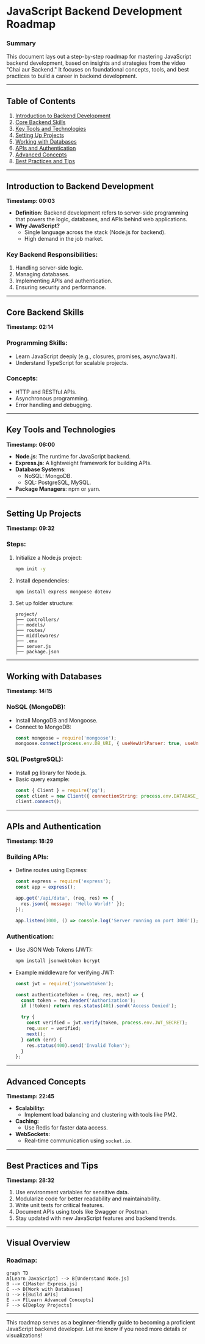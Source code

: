 # JavaScript Backend Development Roadmap

### Summary
This document lays out a step-by-step roadmap for mastering JavaScript backend development, based on insights and strategies from the video "Chai aur Backend." It focuses on foundational concepts, tools, and best practices to build a career in backend development.

---

## Table of Contents
1. [Introduction to Backend Development](#introduction-to-backend-development)
2. [Core Backend Skills](#core-backend-skills)
3. [Key Tools and Technologies](#key-tools-and-technologies)
4. [Setting Up Projects](#setting-up-projects)
5. [Working with Databases](#working-with-databases)
6. [APIs and Authentication](#apis-and-authentication)
7. [Advanced Concepts](#advanced-concepts)
8. [Best Practices and Tips](#best-practices-and-tips)

---

## Introduction to Backend Development
**Timestamp: 00:03**
- **Definition**: Backend development refers to server-side programming that powers the logic, databases, and APIs behind web applications.
- **Why JavaScript?**
  - Single language across the stack (Node.js for backend).
  - High demand in the job market.

### Key Backend Responsibilities:
1. Handling server-side logic.
2. Managing databases.
3. Implementing APIs and authentication.
4. Ensuring security and performance.

---

## Core Backend Skills
**Timestamp: 02:14**
### Programming Skills:
- Learn JavaScript deeply (e.g., closures, promises, async/await).
- Understand TypeScript for scalable projects.

### Concepts:
- HTTP and RESTful APIs.
- Asynchronous programming.
- Error handling and debugging.

---

## Key Tools and Technologies
**Timestamp: 06:00**
- **Node.js**: The runtime for JavaScript backend.
- **Express.js**: A lightweight framework for building APIs.
- **Database Systems**:
  - NoSQL: MongoDB.
  - SQL: PostgreSQL, MySQL.
- **Package Managers**: npm or yarn.

---

## Setting Up Projects
**Timestamp: 09:32**
### Steps:
1. Initialize a Node.js project:
   ```bash
   npm init -y
   ```
2. Install dependencies:
   ```bash
   npm install express mongoose dotenv
   ```
3. Set up folder structure:
   ```
   project/
   ├── controllers/
   ├── models/
   ├── routes/
   ├── middlewares/
   ├── .env
   ├── server.js
   ├── package.json
   ```

---

## Working with Databases
**Timestamp: 14:15**
### NoSQL (MongoDB):
- Install MongoDB and Mongoose.
- Connect to MongoDB:
  ```js
  const mongoose = require('mongoose');
  mongoose.connect(process.env.DB_URI, { useNewUrlParser: true, useUnifiedTopology: true });
  ```

### SQL (PostgreSQL):
- Install pg library for Node.js.
- Basic query example:
  ```js
  const { Client } = require('pg');
  const client = new Client({ connectionString: process.env.DATABASE_URL });
  client.connect();
  ```

---

## APIs and Authentication
**Timestamp: 18:29**
### Building APIs:
- Define routes using Express:
  ```js
  const express = require('express');
  const app = express();

  app.get('/api/data', (req, res) => {
    res.json({ message: 'Hello World!' });
  });

  app.listen(3000, () => console.log('Server running on port 3000'));
  ```

### Authentication:
- Use JSON Web Tokens (JWT):
  ```bash
  npm install jsonwebtoken bcrypt
  ```
- Example middleware for verifying JWT:
  ```js
  const jwt = require('jsonwebtoken');
  
  const authenticateToken = (req, res, next) => {
    const token = req.header('Authorization');
    if (!token) return res.status(401).send('Access Denied');

    try {
      const verified = jwt.verify(token, process.env.JWT_SECRET);
      req.user = verified;
      next();
    } catch (err) {
      res.status(400).send('Invalid Token');
    }
  };
  ```

---

## Advanced Concepts
**Timestamp: 22:45**
- **Scalability:**
  - Implement load balancing and clustering with tools like PM2.
- **Caching:**
  - Use Redis for faster data access.
- **WebSockets:**
  - Real-time communication using `socket.io`.

---

## Best Practices and Tips
**Timestamp: 28:32**
1. Use environment variables for sensitive data.
2. Modularize code for better readability and maintainability.
3. Write unit tests for critical features.
4. Document APIs using tools like Swagger or Postman.
5. Stay updated with new JavaScript features and backend trends.

---

## Visual Overview
### Roadmap:
```mermaid
graph TD
A[Learn JavaScript] --> B[Understand Node.js]
B --> C[Master Express.js]
C --> D[Work with Databases]
D --> E[Build APIs]
E --> F[Learn Advanced Concepts]
F --> G[Deploy Projects]
```

---

This roadmap serves as a beginner-friendly guide to becoming a proficient JavaScript backend developer. Let me know if you need more details or visualizations!

